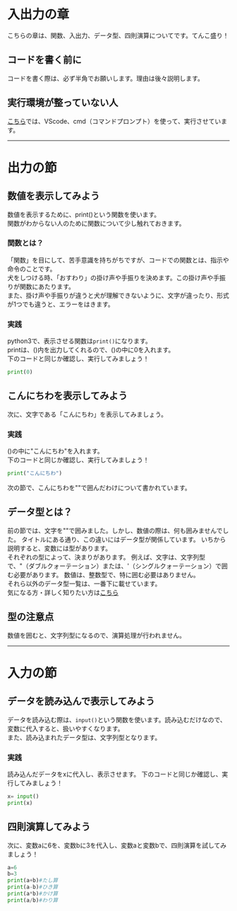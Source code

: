 # 入出力の章
こちらの章は、関数、入出力、データ型、四則演算についてです。てんこ盛り！
## コードを書く前に
コードを書く際は、必ず半角でお願いします。理由は後々説明します。
## 実行環境が整っていない人
[こちら]()では、VScode、cmd（コマンドプロンプト）を使って、実行させています。

---

# 出力の節
## 数値を表示してみよう
数値を表示するために、print()という関数を使います。<br>
関数がわからない人のために関数について少し触れておきます。
### 関数とは？
「関数」を目にして、苦手意識を持ちがちですが、コードでの関数とは、指示や命令のことです。<br>
犬をしつける時、「おすわり」の掛け声や手振りを決めます。この掛け声や手振りが関数にあたります。<br>
また、掛け声や手振りが違うと犬が理解できないように、文字が違ったり、形式が1つでも違うと、エラーをはきます。<br>
### 実践
python3で、表示させる関数は`print()`になります。<br>
printは、()内を出力してくれるので、()の中に0を入れます。<br>
下のコードと同じか確認し、実行してみましょう！
```Python
print(0)
```

## こんにちわを表示してみよう
次に、文字である「こんにちわ」を表示してみましょう。
### 実践
()の中に"こんにちわ"を入れます。<br>
下のコードと同じか確認し、実行してみましょう！
```Python
print("こんにちわ")
```
次の節で、こんにちわを""で囲んだわけについて書かれています。

## データ型とは？
前の節では、文字を""で囲みました。しかし、数値の際は、何も囲みませんでした。
タイトルにある通り、この違いにはデータ型が関係しています。
いちから説明すると、変数には型があります。<br>
それぞれの型によって、決まりがあります。
例えば、文字は、文字列型で、"（ダブルクォーテーション）または、'（シングルクォーテーション）で囲む必要があります。
数値は、整数型で、特に囲む必要はありません。<br>
それら以外のデータ型一覧は、一番下に載せています。<br>
気になる方・詳しく知りたい方は[こちら](https://github.com/Yoshiaki010/Study_Python/blob/main/Chapter05.md)<br>
## 型の注意点
数値を囲むと、文字列型になるので、演算処理が行われません。<br>

---

# 入力の節
## データを読み込んで表示してみよう
データを読み込む際は、`input()`という関数を使います。読み込むだけなので、変数に代入すると、扱いやすくなります。<br>
また、読み込まれたデータ型は、文字列型となります。
### 実践
読み込んだデータをxに代入し、表示させます。
下のコードと同じか確認し、実行してみましょう！
```Python
x= input()
print(x)
```

## 四則演算してみよう
次に、変数aに6を、変数bに3を代入し、変数aと変数bで、四則演算を試してみましょう！
```Python
a=6
b=3
print(a+b)#たし算
print(a-b)#ひき算
print(a*b)#かけ算
print(a/b)#わり算
```